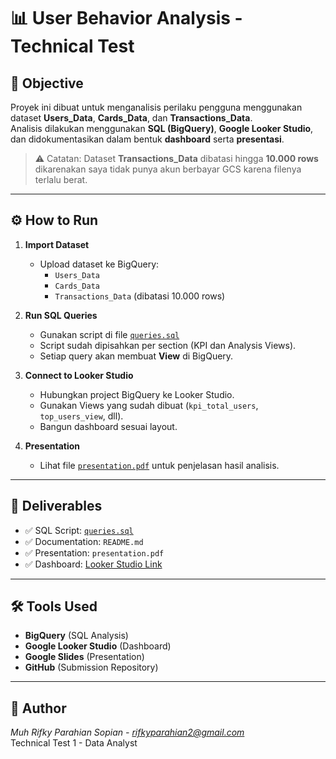 # 📊 User Behavior Analysis - Technical Test

## 📌 Objective
Proyek ini dibuat untuk menganalisis perilaku pengguna menggunakan dataset **Users_Data**, **Cards_Data**, dan **Transactions_Data**.  
Analisis dilakukan menggunakan **SQL (BigQuery)**, **Google Looker Studio**, dan didokumentasikan dalam bentuk **dashboard** serta **presentasi**.  

> ⚠️ Catatan: Dataset **Transactions_Data** dibatasi hingga **10.000 rows** dikarenakan saya tidak punya akun berbayar GCS karena filenya terlalu berat.

---

## ⚙️ How to Run

1. **Import Dataset**
   - Upload dataset ke BigQuery:
     - `Users_Data`
     - `Cards_Data`
     - `Transactions_Data` (dibatasi 10.000 rows)

2. **Run SQL Queries**
   - Gunakan script di file [`queries.sql`](./queries.sql)
   - Script sudah dipisahkan per section (KPI dan Analysis Views).
   - Setiap query akan membuat **View** di BigQuery.

3. **Connect to Looker Studio**
   - Hubungkan project BigQuery ke Looker Studio.
   - Gunakan Views yang sudah dibuat (`kpi_total_users`, `top_users_view`, dll).
   - Bangun dashboard sesuai layout.

4. **Presentation**
   - Lihat file [`presentation.pdf`](./presentation.pdf) untuk penjelasan hasil analisis.

---

## 📑 Deliverables

- ✅ SQL Script: [`queries.sql`](./queries.sql)  
- ✅ Documentation: `README.md`  
- ✅ Presentation: `presentation.pdf`  
- ✅ Dashboard: [Looker Studio Link](#)  

---

## 🛠️ Tools Used
- **BigQuery** (SQL Analysis)
- **Google Looker Studio** (Dashboard)
- **Google Slides** (Presentation)
- **GitHub** (Submission Repository)

---

## 👤 Author
*Muh Rifky Parahian Sopian - rifkyparahian2@gmail.com*  
Technical Test 1 - Data Analyst
